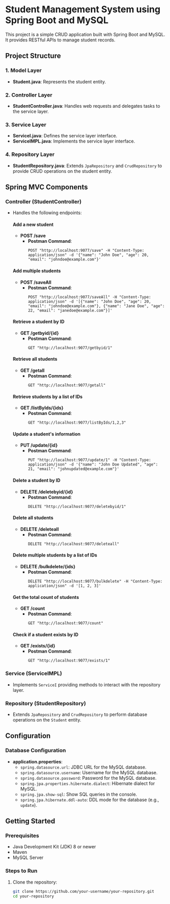 # Student Management System using Spring Boot and MySQL

This project is a simple CRUD application built with Spring Boot and MySQL. It provides RESTful APIs to manage student records.

## Project Structure

### 1. Model Layer
- **Student.java**: Represents the student entity.

### 2. Controller Layer
- **StudentController.java**: Handles web requests and delegates tasks to the service layer.

### 3. Service Layer
- **ServiceI.java**: Defines the service layer interface.
- **ServiceIMPL.java**: Implements the service layer interface.

### 4. Repository Layer
- **StudentRepository.java**: Extends `JpaRepository` and `CrudRepository` to provide CRUD operations on the student entity.

## Spring MVC Components

### Controller (StudentController)
- Handles the following endpoints:

  #### Add a new student
  - **POST /save**
    - **Postman Command**: 
      ```curl
      POST "http://localhost:9077/save" -H "Content-Type: application/json" -d '{"name": "John Doe", "age": 20, "email": "johndoe@example.com"}'
      ```

  #### Add multiple students
  - **POST /saveAll**
    - **Postman Command**:
      ```curl
      POST "http://localhost:9077/saveAll" -H "Content-Type: application/json" -d '[{"name": "John Doe", "age": 20, "email": "johndoe@example.com"}, {"name": "Jane Doe", "age": 22, "email": "janedoe@example.com"}]'
      ```

  #### Retrieve a student by ID
  - **GET /getbyid/{id}**
    - **Postman Command**:
      ```curl
      GET "http://localhost:9077/getbyid/1"
      ```

  #### Retrieve all students
  - **GET /getall**
    - **Postman Command**:
      ```curl
      GET "http://localhost:9077/getall"
      ```

  #### Retrieve students by a list of IDs
  - **GET /listByIds/{ids}**
    - **Postman Command**:
      ```curl
      GET "http://localhost:9077/listByIds/1,2,3"
      ```

  #### Update a student's information
  - **PUT /update/{id}**
    - **Postman Command**:
      ```curl
      PUT "http://localhost:9077/update/1" -H "Content-Type: application/json" -d '{"name": "John Doe Updated", "age": 21, "email": "johnupdated@example.com"}'
      ```

  #### Delete a student by ID
  - **DELETE /deletebyid/{id}**
    - **Postman Command**:
      ```curl
      DELETE "http://localhost:9077/deletebyid/1"
      ```

  #### Delete all students
  - **DELETE /deleteall**
    - **Postman Command**:
      ```curl
      DELETE "http://localhost:9077/deleteall"
      ```

  #### Delete multiple students by a list of IDs
  - **DELETE /bulkdelete/{ids}**
    - **Postman Command**:
      ```curl
      DELETE "http://localhost:9077/bulkdelete" -H "Content-Type: application/json" -d '[1, 2, 3]'
      ```

  #### Get the total count of students
  - **GET /count**
    - **Postman Command**:
      ```curl
      GET "http://localhost:9077/count"
      ```

  #### Check if a student exists by ID
  - **GET /exists/{id}**
    - **Postman Command**:
      ```curl
      GET "http://localhost:9077/exists/1"
      ```

### Service (ServiceIMPL)
- Implements `ServiceI` providing methods to interact with the repository layer.

### Repository (StudentRepository)
- Extends `JpaRepository` and `CrudRepository` to perform database operations on the `Student` entity.

## Configuration

### Database Configuration
- **application.properties**:
  - `spring.datasource.url`: JDBC URL for the MySQL database.
  - `spring.datasource.username`: Username for the MySQL database.
  - `spring.datasource.password`: Password for the MySQL database.
  - `spring.jpa.properties.hibernate.dialect`: Hibernate dialect for MySQL.
  - `spring.jpa.show-sql`: Show SQL queries in the console.
  - `spring.jpa.hibernate.ddl-auto`: DDL mode for the database (e.g., `update`).

## Getting Started

### Prerequisites
- Java Development Kit (JDK) 8 or newer
- Maven
- MySQL Server

### Steps to Run

1. Clone the repository:
   ```bash
   git clone https://github.com/your-username/your-repository.git
   cd your-repository
